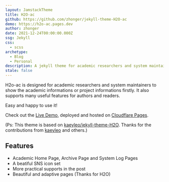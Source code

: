 ```yaml
---
layout: JamstackTheme
title: H2O-ac
github: https://github.com/zhonger/jekyll-theme-H2O-ac
demo: https://h2o-ac.pages.dev
author: zhonger
date: 2021-12-24T00:00:00.000Z
ssg: Jekyll
css:
  - scss
archetype:
  - Blog
  - Personal
description: A jekyll theme for academic researchers and system maintainers!
stale: false
---
```


H2o-ac is designed for academic researchers and system maintainers to show the academic informations or project informations firstly. It also supports many useful features for authors and readers.

Easy and happy to use it!

Check out the [Live Demo](https://h2o-ac.pages.dev/), deployed and hosted on [Cloudflare Pages](https://www.netlify.com/).

(Ps: This theme is based on [kaeyleo/jekyll-theme-H2O](https://github.com/kaeyleo/jekyll-theme-H2O). Thanks for the contributions from [kaeyleo](https://github.com/kaeyleo) and others.)

## Features

- Academic Home Page, Archive Page and System Log Pages
- A beatiful SNS icon set
- More practical supports in the post
- Beautiful and adaptive pages (Thanks for H2O)

